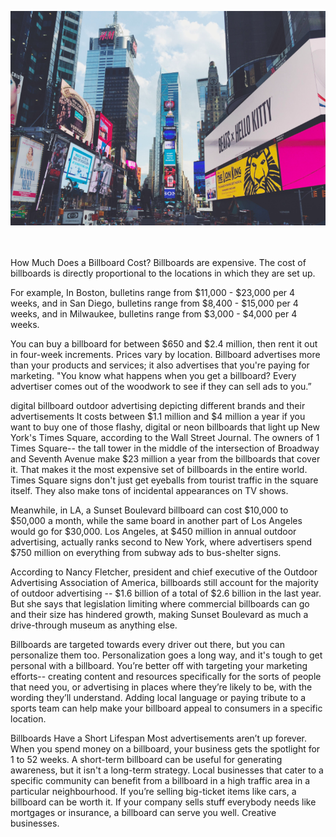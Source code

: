 ![How to choose javascript framework for project](/images/blog-image-6.jpg)

<br/><br/>
How Much Does a Billboard Cost?
Billboards are expensive. The cost of billboards is directly proportional to the locations in which they are set up.

For example, In Boston, bulletins range from $11,000 - $23,000 per 4 weeks, and in San Diego, bulletins range from $8,400 - $15,000 per 4 weeks, and in Milwaukee, bulletins range from $3,000 - $4,000 per 4 weeks.

You can buy a billboard for between $650 and $2.4 million, then rent it out in four-week increments. Prices vary by location. Billboard advertises more than your products and services; it also advertises that you're paying for marketing. "You know what happens when you get a billboard? Every advertiser comes out of the woodwork to see if they can sell ads to you.”

digital billboard outdoor advertising depicting different brands and their advertisements
It costs between $1.1 million and $4 million a year if you want to buy one of those flashy, digital or neon billboards that light up New York's Times Square, according to the Wall Street Journal. The owners of 1 Times Square-- the tall tower in the middle of the intersection of Broadway and Seventh Avenue make $23 million a year from the billboards that cover it. That makes it the most expensive set of billboards in the entire world. Times Square signs don't just get eyeballs from tourist traffic in the square itself. They also make tons of incidental appearances on TV shows.

Meanwhile, in LA, a Sunset Boulevard billboard can cost $10,000 to $50,000 a month, while the same board in another part of Los Angeles would go for $30,000. Los Angeles, at $450 million in annual outdoor advertising, actually ranks second to New York, where advertisers spend $750 million on everything from subway ads to bus-shelter signs.

According to Nancy Fletcher, president and chief executive of the Outdoor Advertising Association of America, billboards still account for the majority of outdoor advertising -- $1.6 billion of a total of $2.6 billion in the last year. But she says that legislation limiting where commercial billboards can go and their size has hindered growth, making Sunset Boulevard as much a drive-through museum as anything else.

Billboards are targeted towards every driver out there, but you can personalize them too. Personalization goes a long way, and it's tough to get personal with a billboard. You’re better off with targeting your marketing efforts-- creating content and resources specifically for the sorts of people that need you, or advertising in places where they’re likely to be, with the wording they’ll understand. Adding local language or paying tribute to a sports team can help make your billboard appeal to consumers in a specific location.

Billboards Have a Short Lifespan
Most advertisements aren’t up forever. When you spend money on a billboard, your business gets the spotlight for 1 to 52 weeks. A short-term billboard can be useful for generating awareness, but it isn't a long-term strategy. Local businesses that cater to a specific community can benefit from a billboard in a high traffic area in a particular neighbourhood. If you’re selling big-ticket items like cars, a billboard can be worth it. If your company sells stuff everybody needs like mortgages or insurance, a billboard can serve you well. Creative businesses. 